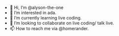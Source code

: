 - 👋 Hi, I’m @alyson-the-one
- 👀 I’m interested in ada.
- 🌱 I’m currently learning live coding.
- 💞️ I’m looking to collaborate on live coding/ talk live.
- 📫 How to reach me via @homerander.

<!---
alyson-the-one/alyson-the-one is a ✨ special ✨ repository because its `README.md` (this file) appears on your GitHub profile.
You can click the Preview link to take a look at your changes.
--->
